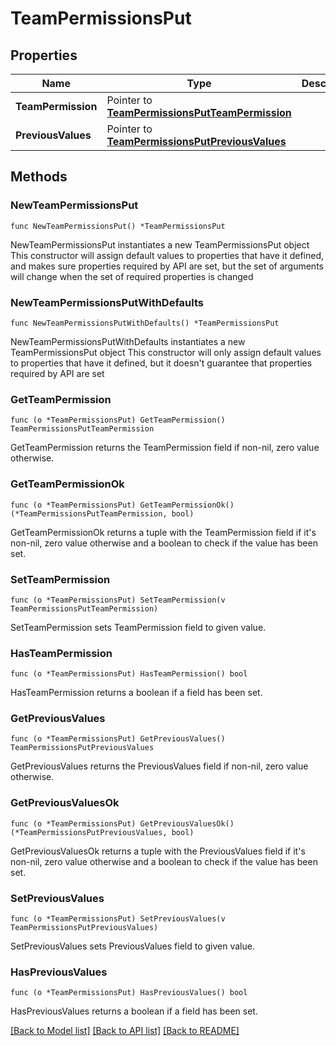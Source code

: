 # TeamPermissionsPut

## Properties

Name | Type | Description | Notes
------------ | ------------- | ------------- | -------------
**TeamPermission** | Pointer to [**TeamPermissionsPutTeamPermission**](TeamPermissionsPutTeamPermission.md) |  | [optional] 
**PreviousValues** | Pointer to [**TeamPermissionsPutPreviousValues**](TeamPermissionsPutPreviousValues.md) |  | [optional] 

## Methods

### NewTeamPermissionsPut

`func NewTeamPermissionsPut() *TeamPermissionsPut`

NewTeamPermissionsPut instantiates a new TeamPermissionsPut object
This constructor will assign default values to properties that have it defined,
and makes sure properties required by API are set, but the set of arguments
will change when the set of required properties is changed

### NewTeamPermissionsPutWithDefaults

`func NewTeamPermissionsPutWithDefaults() *TeamPermissionsPut`

NewTeamPermissionsPutWithDefaults instantiates a new TeamPermissionsPut object
This constructor will only assign default values to properties that have it defined,
but it doesn't guarantee that properties required by API are set

### GetTeamPermission

`func (o *TeamPermissionsPut) GetTeamPermission() TeamPermissionsPutTeamPermission`

GetTeamPermission returns the TeamPermission field if non-nil, zero value otherwise.

### GetTeamPermissionOk

`func (o *TeamPermissionsPut) GetTeamPermissionOk() (*TeamPermissionsPutTeamPermission, bool)`

GetTeamPermissionOk returns a tuple with the TeamPermission field if it's non-nil, zero value otherwise
and a boolean to check if the value has been set.

### SetTeamPermission

`func (o *TeamPermissionsPut) SetTeamPermission(v TeamPermissionsPutTeamPermission)`

SetTeamPermission sets TeamPermission field to given value.

### HasTeamPermission

`func (o *TeamPermissionsPut) HasTeamPermission() bool`

HasTeamPermission returns a boolean if a field has been set.

### GetPreviousValues

`func (o *TeamPermissionsPut) GetPreviousValues() TeamPermissionsPutPreviousValues`

GetPreviousValues returns the PreviousValues field if non-nil, zero value otherwise.

### GetPreviousValuesOk

`func (o *TeamPermissionsPut) GetPreviousValuesOk() (*TeamPermissionsPutPreviousValues, bool)`

GetPreviousValuesOk returns a tuple with the PreviousValues field if it's non-nil, zero value otherwise
and a boolean to check if the value has been set.

### SetPreviousValues

`func (o *TeamPermissionsPut) SetPreviousValues(v TeamPermissionsPutPreviousValues)`

SetPreviousValues sets PreviousValues field to given value.

### HasPreviousValues

`func (o *TeamPermissionsPut) HasPreviousValues() bool`

HasPreviousValues returns a boolean if a field has been set.


[[Back to Model list]](../README.md#documentation-for-models) [[Back to API list]](../README.md#documentation-for-api-endpoints) [[Back to README]](../README.md)



